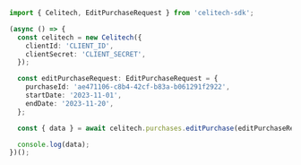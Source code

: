 ```typescript
import { Celitech, EditPurchaseRequest } from 'celitech-sdk';

(async () => {
  const celitech = new Celitech({
    clientId: 'CLIENT_ID',
    clientSecret: 'CLIENT_SECRET',
  });

  const editPurchaseRequest: EditPurchaseRequest = {
    purchaseId: 'ae471106-c8b4-42cf-b83a-b061291f2922',
    startDate: '2023-11-01',
    endDate: '2023-11-20',
  };

  const { data } = await celitech.purchases.editPurchase(editPurchaseRequest);

  console.log(data);
})();
```

<!-- This file was generated by liblab | https://liblab.com/ -->

